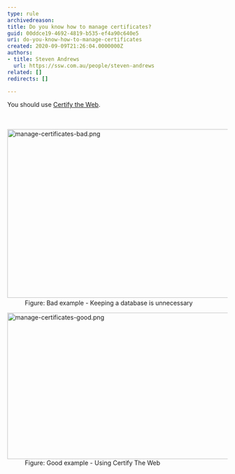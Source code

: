 ```yaml
---
type: rule
archivedreason: 
title: Do you know how to manage certificates?
guid: 00ddce19-4692-4819-b535-ef4a90c640e5
uri: do-you-know-how-to-manage-certificates
created: 2020-09-09T21:26:04.0000000Z
authors:
- title: Steven Andrews
  url: https://ssw.com.au/people/steven-andrews
related: []
redirects: []

---
```



You should use <a href="https&#58;//certifytheweb.com/">Certify the Web</a><b></b>.<br>
<br><excerpt class='endintro'></excerpt><br>
<dl class="badImage"><dt>​<img src="/PublishingImages/manage-certificates-bad.png" alt="manage-certificates-bad.png" style="width&#58;750px;height&#58;386px;" /></dt><dd>Figure&#58; Bad example - Keeping a database is unnecessary</dd></dl><dl class="goodImage"><dt><img src="/PublishingImages/manage-certificates-good.png" alt="manage-certificates-good.png" style="width&#58;750px;height&#58;335px;" /></dt><dd>Figure&#58; Good example - Using Certify The Web​<br></dd></dl>


